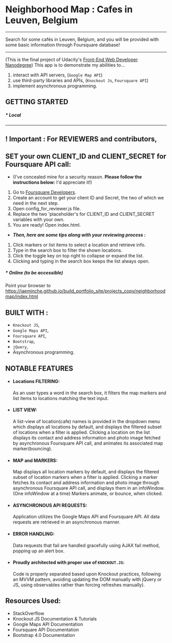 # Neighborhood Map : Cafes in Leuven, Belgium

---

Search for some cafés in Leuven, Belgium, and you will be provided with some basic information through Foursquare database!

---

(This is the final project of Udacity's [Front-End Web Developer Nanodegree](https://www.udacity.com/course/front-end-web-developer-nanodegree--nd001))
This app is to demonstrate my abilities to...

1. interact with API servers, (`Google Map API`)
2. use third-party libraries and APIs, (`Knockout Js`, `Foursquare API`)
3. implement asynchronous programming.

## GETTING STARTED

##### \* Local

---

## ! Important : For REVIEWERS and contributors,

## SET your own CLIENT_ID and CLIENT_SECRET for Foursquare API call:

- (I've concealed mine for a security reason. **Please follow the instructions below:** I'd appreciate it!)

1. Go to [Foursquare Developers](https://developer.foursquare.com/).
2. Create an account to get your client ID and Secret, the two of which we need in the next step.
3. Open config_for_reviewer.js file.
4. Replace the two 'placeholder's for CLIENT_ID and CLIENT_SECRET variables with your own.
5. You are ready! Open index.html.

- **_Then, here are some tips along with your reviewing process :_**

1. Click markers or list items to select a location and retrieve info.
2. Type in the search box to filter the shown locations.
3. Click the toggle key on top right to collapse or expand the list.
4. Clicking and typing in the search box keeps the list always open.

##### \* Online (to be accessible)

Point your browser to https://jaeminche.github.io/build_portfolio_site/projects_copy/neighborhoodmap/index.html

## BUILT WITH :

- `Knockout JS`,
- `Google Maps API`,
- `Foursquare API`,
- `Bootstrap`,
- `jQuery`,
- Asynchronous programming.

## NOTABLE FEATURES

- #### Locations FILTERING:
  As an user types a word in the search box, it filters the map markers and list items to locations matching the text input.
- #### LIST VIEW:
  A list-view of location(cafe) names is provided in the dropdown menu which displays all locations by default, and displays the filtered subset of locations when a filter is applied.
  Clicking a location on the list displays its contact and address information and photo image fetched by asynchronous Foursquare API call, and animates its associated map marker(bouncing).
- #### MAP and MARKERS:
  Map displays all location markers by default, and displays the filtered subset of location markers when a filter is applied.
  Clicking a marker fetches its contact and address information and photo image through asynchronous Foursquare API call, and displays them in an infoWindow. (One infoWindow at a time)
  Markers animate, or bounce, when clicked.
- #### ASYNCHRONOUS API REQUESTS:
  Application utilizes the Google Maps API and Foursquare API.
  All data requests are retrieved in an asynchronous manner.
- #### ERROR HANDLING:
  Data requests that fail are handled gracefully using AJAX fail method, popping up an alert box.
- #### Proudly architected with proper use of `KNOCKOUT.JS`:
  Code is properly separated based upon Knockout practices, following an MVVM pattern, avoiding updating the DOM manually with jQuery or JS, using observables rather than forcing refreshes manually).

## Resources Used:

- StackOverflow
- Knockout JS Documentation & Tutorials
- Google Maps API Documentation
- Foursquare API Documentation
- Bootstrap 4.0 Documentation
